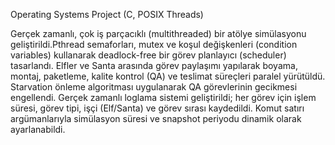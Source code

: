 Operating Systems Project (C, POSIX Threads) 
 
Gerçek zamanlı, çok iş parçacıklı (multithreaded) bir atölye simülasyonu geliştirildi.Pthread semaforları, mutex ve koşul değişkenleri (condition variables) kullanarak deadlock-free bir görev planlayıcı (scheduler) tasarlandı. 
Elfler ve Santa arasında görev paylaşımı yapılarak boyama, montaj, paketleme, kalite kontrol (QA) ve teslimat süreçleri paralel yürütüldü. 
Starvation önleme algoritması uygulanarak QA görevlerinin gecikmesi engellendi. 
Gerçek zamanlı loglama sistemi geliştirildi; her görev için işlem süresi, görev tipi, işçi (Elf/Santa) ve görev sırası kaydedildi. 
Komut satırı argümanlarıyla simülasyon süresi ve snapshot periyodu dinamik olarak ayarlanabildi. 
